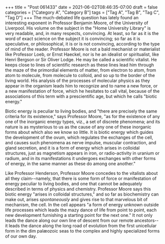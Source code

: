 +++
title = "Post 061433"
date = 2021-06-02T08:46:35-07:00
draft = false
categories = ["Category A", "Category B"]
tags = ["Tag A", "Tag B", "Tag C", "Tag D"]
+++
The much-debated life question has lately found an interesting exponent in Professor Benjamin Moore, of the University of Liverpool. His volume on the subject in the "Home University Library" is very readable, and, in many respects, convincing. At least, so far as it is the word of exact science on the subject it is convincing; so far as it is speculative, or philosophical, it is or is not convincing, according to the type of mind of the reader. Professor Moore is not a bald mechanist or materialist like Professor Loeb, or Ernst Haeckel, nor is he an idealist or spiritualist, like Henri Bergson or Sir Oliver Lodge. He may be called a scientific vitalist. He keeps close to lines of scientific research as these lines lead him through the maze of the primordial elements of matter, from electron to atom, from atom to molecule, from molecule to colloid, and so up to the border of the living world. His analysis of the processes of molecular physics as they appear in the organism leads him to recognize and to name a new force, or a new manifestation of force, which he hesitates to call vital, because of the associations of this term with a prescientific age, but which he calls "biotic energy."

Biotic energy is peculiar to living bodies, and "there are precisely the same criteria for its existence," says Professor Moore, "as for the existence of any one of the inorganic energy types, viz., a set of discrete phenomena; and its nature is as mysterious to us as the cause of any one of these inorganic forms about which also we know so little. It is biotic energy which guides the development of the ovum, which regulates the exchanges of the cell, and causes such phenomena as nerve impulse, muscular contraction, and gland secretion, and it is a form of energy which arises in colloidal structures, just as magnetism appears in iron, or radio-activity in uranium or radium, and in its manifestations it undergoes exchanges with other forms of energy, in the same manner as these do among one another."

Like Professor Henderson, Professor Moore concedes to the vitalists about all they claim--namely, that there is some form of force or manifestation of energy peculiar to living bodies, and one that cannot be adequately described in terms of physics and chemistry. Professor Moore says this biotic energy "arises in colloidal structures," and so far as biochemistry can make out, arises _spontaneously_ and gives rise to that marvelous bit of mechanism, the cell. In the cell appears "a form of energy unknown outside life processes which leads the mazy dance of life from point to point, each new development furnishing a starting point for the next one." It not only leads the dance along our own line of descent from our remote ancestors--it leads the dance along the long road of evolution from the first unicellular form in the dim palæozoic seas to the complex and highly specialized forms of our own day.
